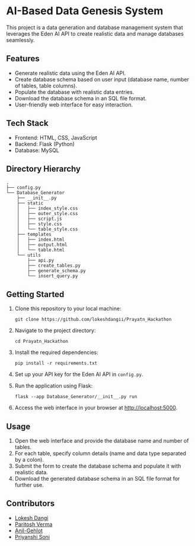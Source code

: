 # AI-Based Data Genesis System

This project is a data generation and database management system that leverages the Eden AI API to create realistic data and manage databases seamlessly.

## Features

- Generate realistic data using the Eden AI API.
- Create database schema based on user input (database name, number of tables, table columns).
- Populate the database with realistic data entries.
- Download the database schema in an SQL file format.
- User-friendly web interface for easy interaction.

## Tech Stack

- Frontend: HTML, CSS, JavaScript
- Backend: Flask (Python)
- Database: MySQL

## Directory Hierarchy

```
.
├── config.py
└── Database_Generator
    ├── __init__.py
    ├── static
    │   ├── index_style.css
    │   ├── outer_style.css
    │   ├── script.js
    │   ├── style.css
    │   └── table_style.css
    ├── templates
    │   ├── index.html
    │   ├── output.html
    │   └── table.html
    └── utils
        ├── api.py
        ├── create_tables.py
        ├── generate_schema.py
        └── insert_query.py
```

## Getting Started

1. Clone this repository to your local machine:
   ```
   git clone https://github.com/lokeshdangii/Prayatn_Hackathon
   ```

2. Navigate to the project directory:
   ```
   cd Prayatn_Hackathon
   ```

3. Install the required dependencies:
   ```
   pip install -r requirements.txt
   ```

4. Set up your API key for the Eden AI API in `config.py`.

5. Run the application using Flask:
   ```
   flask --app Database_Generator/__init__.py run
   ```

6. Access the web interface in your browser at [http://localhost:5000](http://localhost:5000).

## Usage

1. Open the web interface and provide the database name and number of tables.
2. For each table, specify column details (name and data type separated by a colon).
3. Submit the form to create the database schema and populate it with realistic data.
4. Download the generated database schema in an SQL file format for further use. 

## Contributors

- [Lokesh Dangi](https://github.com/lokeshdangii)
- [Paritosh Verma](https://github.com/Rockposedon)
- [Anil-Gehlot](https://github.com/anil-gehlot)
- [Priyanshi Soni](https://github.com/ps1231)
